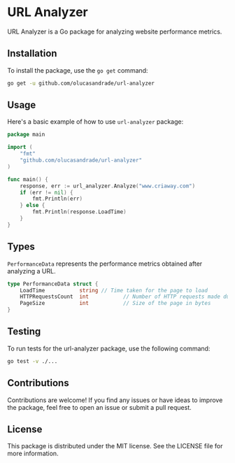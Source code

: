 # URL Analyzer

URL Analyzer is a Go package for analyzing website performance metrics.

## Installation

To install the package, use the `go get` command:

```bash
go get -u github.com/olucasandrade/url-analyzer
```

## Usage

Here's a basic example of how to use `url-analyzer` package:

```go
package main

import (
	"fmt"
    "github.com/olucasandrade/url-analyzer"
)

func main() {
	response, err := url_analyzer.Analyze("www.criaway.com")
	if (err != nil) {
		fmt.Println(err)
	} else {
        fmt.Println(response.LoadTime)
    }
}

```

## Types

`PerformanceData` represents the performance metrics obtained after analyzing a URL.

```go
type PerformanceData struct {
    LoadTime           string // Time taken for the page to load
    HTTPRequestsCount  int           // Number of HTTP requests made during page load
    PageSize           int           // Size of the page in bytes
}
```

## Testing

To run tests for the url-analyzer package, use the following command:

```bash
go test -v ./...
```

## Contributions

Contributions are welcome! If you find any issues or have ideas to improve the package, feel free to open an issue or submit a pull request.

## License

This package is distributed under the MIT license. See the LICENSE file for more information.